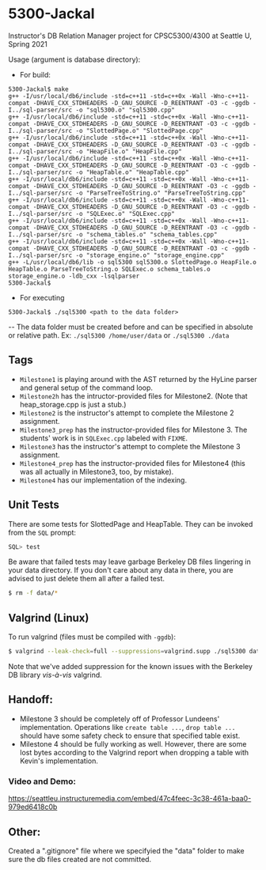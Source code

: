 # 5300-Jackal
Instructor's DB Relation Manager project for CPSC5300/4300 at Seattle U, Spring 2021

Usage (argument is database directory):
- For build:
```
5300-Jackal$ make
g++ -I/usr/local/db6/include -std=c++11 -std=c++0x -Wall -Wno-c++11-compat -DHAVE_CXX_STDHEADERS -D_GNU_SOURCE -D_REENTRANT -O3 -c -ggdb -I../sql-parser/src -o "sql5300.o" "sql5300.cpp"
g++ -I/usr/local/db6/include -std=c++11 -std=c++0x -Wall -Wno-c++11-compat -DHAVE_CXX_STDHEADERS -D_GNU_SOURCE -D_REENTRANT -O3 -c -ggdb -I../sql-parser/src -o "SlottedPage.o" "SlottedPage.cpp"
g++ -I/usr/local/db6/include -std=c++11 -std=c++0x -Wall -Wno-c++11-compat -DHAVE_CXX_STDHEADERS -D_GNU_SOURCE -D_REENTRANT -O3 -c -ggdb -I../sql-parser/src -o "HeapFile.o" "HeapFile.cpp"
g++ -I/usr/local/db6/include -std=c++11 -std=c++0x -Wall -Wno-c++11-compat -DHAVE_CXX_STDHEADERS -D_GNU_SOURCE -D_REENTRANT -O3 -c -ggdb -I../sql-parser/src -o "HeapTable.o" "HeapTable.cpp"
g++ -I/usr/local/db6/include -std=c++11 -std=c++0x -Wall -Wno-c++11-compat -DHAVE_CXX_STDHEADERS -D_GNU_SOURCE -D_REENTRANT -O3 -c -ggdb -I../sql-parser/src -o "ParseTreeToString.o" "ParseTreeToString.cpp"
g++ -I/usr/local/db6/include -std=c++11 -std=c++0x -Wall -Wno-c++11-compat -DHAVE_CXX_STDHEADERS -D_GNU_SOURCE -D_REENTRANT -O3 -c -ggdb -I../sql-parser/src -o "SQLExec.o" "SQLExec.cpp"
g++ -I/usr/local/db6/include -std=c++11 -std=c++0x -Wall -Wno-c++11-compat -DHAVE_CXX_STDHEADERS -D_GNU_SOURCE -D_REENTRANT -O3 -c -ggdb -I../sql-parser/src -o "schema_tables.o" "schema_tables.cpp"
g++ -I/usr/local/db6/include -std=c++11 -std=c++0x -Wall -Wno-c++11-compat -DHAVE_CXX_STDHEADERS -D_GNU_SOURCE -D_REENTRANT -O3 -c -ggdb -I../sql-parser/src -o "storage_engine.o" "storage_engine.cpp"
g++ -L/usr/local/db6/lib -o sql5300 sql5300.o SlottedPage.o HeapFile.o HeapTable.o ParseTreeToString.o SQLExec.o schema_tables.o storage_engine.o -ldb_cxx -lsqlparser
5300-Jackal$ 
```
- For executing
```
5300-Jackal$ ./sql5300 <path to the data folder>
```
-- The data folder must be created before and can be specified in absolute or relative path. Ex: `./sql5300 /home/user/data` or `./sql5300 ./data`

## Tags
- <code>Milestone1</code> is playing around with the AST returned by the HyLine parser and general setup of the command loop.
- <code>Milestone2h</code> has the intructor-provided files for Milestone2. (Note that heap_storage.cpp is just a stub.)
- <code>Milestone2</code> is the instructor's attempt to complete the Milestone 2 assignment.
- <code>Milestone3_prep</code> has the instructor-provided files for Milestone 3. The students' work is in <code>SQLExec.cpp</code> labeled with <code>FIXME</code>.
- <code>Milestone3</code> has the instructor's attempt to complete the Milestone 3 assignment.
- <code>Milestone4_prep</code> has the instructor-provided files for Milestone4 (this was all actually in Milestone3, too, by mistake).
- <code>Milestone4</code> has our implementation of the indexing.
## Unit Tests
There are some tests for SlottedPage and HeapTable. They can be invoked from the <code>SQL</code> prompt:
```sql
SQL> test
```
Be aware that failed tests may leave garbage Berkeley DB files lingering in your data directory. If you don't care about any data in there, you are advised to just delete them all after a failed test.
```sh
$ rm -f data/*
```

## Valgrind (Linux)
To run valgrind (files must be compiled with <code>-ggdb</code>):
```sh
$ valgrind --leak-check=full --suppressions=valgrind.supp ./sql5300 data
```
Note that we've added suppression for the known issues with the Berkeley DB library <em>vis-à-vis</em> valgrind.

## Handoff:
- Milestone 3 should be completely off of Professor Lundeens' implementation. Operations like `create table ...`, `drop table ...` should have some safety check to ensure that specified table exist.
- Milestone 4 should be fully working as well. However, there are some lost bytes according to the Valgrind report when dropping a table with Kevin's implementation. 

### Video and Demo:
https://seattleu.instructuremedia.com/embed/47c4feec-3c38-461a-baa0-979ed6418c0b

## Other:
Created a ".gitignore" file where we specifyied the "data" folder to make sure the db files created are not committed.

